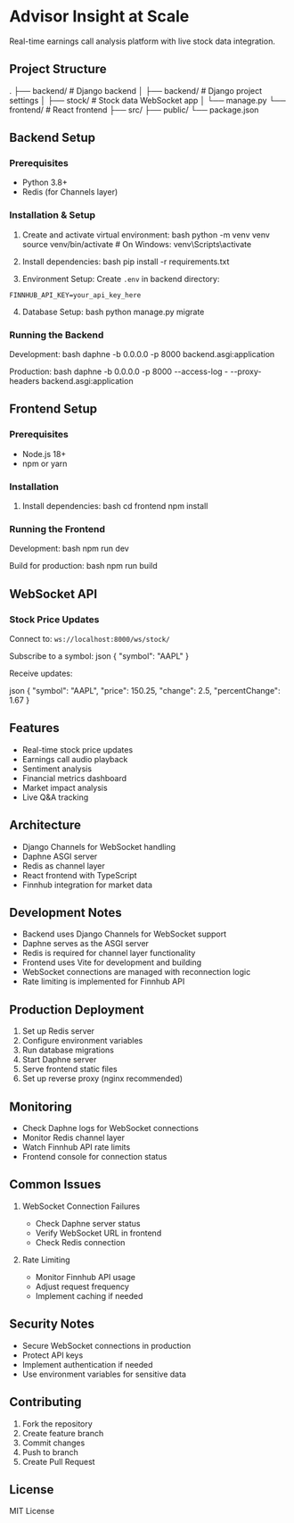 # Advisor Insight at Scale

Real-time earnings call analysis platform with live stock data integration.

## Project Structure 
.
├── backend/ # Django backend
│ ├── backend/ # Django project settings
│ ├── stock/ # Stock data WebSocket app
│ └── manage.py
└── frontend/ # React frontend
├── src/
├── public/
└── package.json


## Backend Setup

### Prerequisites
- Python 3.8+
- Redis (for Channels layer)

### Installation & Setup
1. Create and activate virtual environment:
bash
python -m venv venv
source venv/bin/activate # On Windows: venv\Scripts\activate

2. Install dependencies:
bash
pip install -r requirements.txt

3. Environment Setup:
Create `.env` in backend directory:

```
FINNHUB_API_KEY=your_api_key_here
```

4. Database Setup:
bash
python manage.py migrate

### Running the Backend
Development:
bash
daphne -b 0.0.0.0 -p 8000 backend.asgi:application

Production:
bash
daphne -b 0.0.0.0 -p 8000 --access-log - --proxy-headers backend.asgi:application

## Frontend Setup

### Prerequisites
- Node.js 18+
- npm or yarn

### Installation
1. Install dependencies:
bash
cd frontend
npm install

### Running the Frontend
Development:
bash
npm run dev

Build for production:
bash
npm run build

## WebSocket API

### Stock Price Updates
Connect to: `ws://localhost:8000/ws/stock/`

Subscribe to a symbol:
json
{
"symbol": "AAPL"
}

Receive updates:

json
{
"symbol": "AAPL",
"price": 150.25,
"change": 2.5,
"percentChange": 1.67
}


## Features
- Real-time stock price updates
- Earnings call audio playback
- Sentiment analysis
- Financial metrics dashboard
- Market impact analysis
- Live Q&A tracking

## Architecture
- Django Channels for WebSocket handling
- Daphne ASGI server
- Redis as channel layer
- React frontend with TypeScript
- Finnhub integration for market data

## Development Notes
- Backend uses Django Channels for WebSocket support
- Daphne serves as the ASGI server
- Redis is required for channel layer functionality
- Frontend uses Vite for development and building
- WebSocket connections are managed with reconnection logic
- Rate limiting is implemented for Finnhub API

## Production Deployment
1. Set up Redis server
2. Configure environment variables
3. Run database migrations
4. Start Daphne server
5. Serve frontend static files
6. Set up reverse proxy (nginx recommended)

## Monitoring
- Check Daphne logs for WebSocket connections
- Monitor Redis channel layer
- Watch Finnhub API rate limits
- Frontend console for connection status

## Common Issues
1. WebSocket Connection Failures
   - Check Daphne server status
   - Verify WebSocket URL in frontend
   - Check Redis connection

2. Rate Limiting
   - Monitor Finnhub API usage
   - Adjust request frequency
   - Implement caching if needed

## Security Notes
- Secure WebSocket connections in production
- Protect API keys
- Implement authentication if needed
- Use environment variables for sensitive data

## Contributing
1. Fork the repository
2. Create feature branch
3. Commit changes
4. Push to branch
5. Create Pull Request

## License
MIT License
